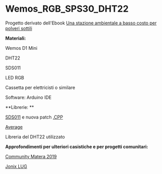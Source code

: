 # Wemos_RGB_SPS30_DHT22

Progetto derivato dell'Ebook [Una stazione ambientale a basso costo per polveri sottili](http://www.coderschoolitalia.it/ebook-una-stazione-ambientale-a-basso-costo-per-il-controllo-polveri-sottili/)

**Materiali:**

Wemos D1 Mini

DHT22

SDS011

LED RGB

Cassetta per elettricisti o similare

Software: Arduino IDE


**Librerie: **


  [SDS011](https://github.com/ricki-z/SDS011) e nuova patch [.CPP](https://drive.google.com/open?id=1XjTrKBAsZZAOIlP953CSwsifAM_0MXDQ)
  
  [Average](https://github.com/RobTillaart/Arduino/tree/master/libraries/RunningAverage)
  
  Libreria del DHT22 utilizzato


**Approfondimenti per ulteriori casistiche e per progetti comunitari:**

  [Community Matera 2019](https://community.matera-basilicata2019.it/t/stazione-monitoraggio-qualita-dellaria/237)
  
  [Jonix LUG](https://gitlab.com/JonixLUG/jonixlug-aqi/)
  
  
